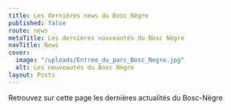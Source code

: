```yaml
---
title: Les dernières news du Bosc Nègre
published: false
route: news
metaTitle: Les dernières nouveautés du Bosc Nègre
navTitle: News
cover:
  image: "/uploads/Entree_du_parc_Bosc_Negre.jpg"
  alt: Les nouveautés du Bosc Nègre
layout: Posts
---
```


Retrouvez sur cette page les dernières actualités du Bosc-Nègre